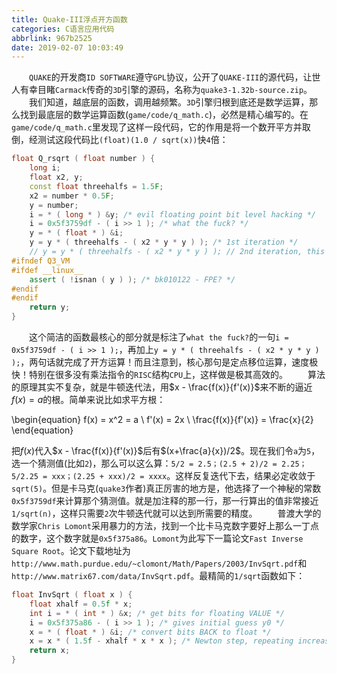 ```yaml
---
title: Quake-III浮点开方函数
categories: C语言应用代码
abbrlink: 967b2525
date: 2019-02-07 10:03:49
---
```

&emsp;&emsp;`QUAKE`的开发商`ID SOFTWARE`遵守`GPL`协议，公开了`QUAKE-III`的源代码，让世人有幸目睹`Carmack`传奇的`3D`引擎的源码，名称为`quake3-1.32b-source.zip`。<!--more-->
&emsp;&emsp;我们知道，越底层的函数，调用越频繁。`3D`引擎归根到底还是数学运算，那么找到最底层的数学运算函数(`game/code/q_math.c`)，必然是精心编写的。在`game/code/q_math.c`里发现了这样一段代码，它的作用是将一个数开平方并取倒，经测试这段代码比`(float)(1.0 / sqrt(x))`快`4`倍：

``` cpp
float Q_rsqrt ( float number ) {
    long i;
    float x2, y;
    const float threehalfs = 1.5F;
    x2 = number * 0.5F;
    y = number;
    i = * ( long * ) &y; /* evil floating point bit level hacking */
    i = 0x5f3759df - ( i >> 1 ); /* what the fuck? */
    y = * ( float * ) &i;
    y = y * ( threehalfs - ( x2 * y * y ) ); /* 1st iteration */
    // y = y * ( threehalfs - ( x2 * y * y ) ); // 2nd iteration, this can be removed
#ifndef Q3_VM
#ifdef __linux__
    assert ( !isnan ( y ) ); /* bk010122 - FPE? */
#endif
#endif
    return y;
}
```

&emsp;&emsp;这个简洁的函数最核心的部分就是标注了`what the fuck?`的一句`i = 0x5f3759df - ( i >> 1 );`，再加上`y = y * ( threehalfs - ( x2 * y * y ) );`，两句话就完成了开方运算！而且注意到，核心那句是定点移位运算，速度极快！特别在很多没有乘法指令的`RISC`结构`CPU`上，这样做是极其高效的。
&emsp;&emsp;算法的原理其实不复杂，就是牛顿迭代法，用$x - \frac{f(x)}{f'(x)}$来不断的逼近$f(x) = a$的根。简单来说比如求平方根：

\begin{equation}
f(x) = x^2 = a \\
f'(x) = 2x \\
\frac{f(x)}{f'(x)} = \frac{x}{2}
\end{equation}

把$f(x)$代入$x - \frac{f(x)}{f'(x)}$后有$(x+\frac{a}{x})/2$。现在我们令`a`为`5`，选一个猜测值(比如`2`)，那么可以这么算：`5/2 = 2.5；(2.5 + 2)/2 = 2.25；5/2.25 = xxx；(2.25 + xxx)/2 = xxxx`。这样反复迭代下去，结果必定收敛于`sqrt(5)`。但是卡马克(`quake3`作者)真正厉害的地方是，他选择了一个神秘的常数`0x5f3759df`来计算那个猜测值。就是加注释的那一行，那一行算出的值非常接近`1/sqrt(n)`，这样只需要`2`次牛顿迭代就可以达到所需要的精度。
&emsp;&emsp;普渡大学的数学家`Chris Lomont`采用暴力的方法，找到一个比卡马克数字要好上那么一丁点的数字，这个数字就是`0x5f375a86`。`Lomont`为此写下一篇论文`Fast Inverse Square Root`。论文下载地址为`http://www.math.purdue.edu/~clomont/Math/Papers/2003/InvSqrt.pdf`和`http://www.matrix67.com/data/InvSqrt.pdf`。最精简的`1/sqrt`函数如下：

``` cpp
float InvSqrt ( float x ) {
    float xhalf = 0.5f * x;
    int i = * ( int * ) &x; /* get bits for floating VALUE */
    i = 0x5f375a86 - ( i >> 1 ); /* gives initial guess y0 */
    x = * ( float * ) &i; /* convert bits BACK to float */
    x = x * ( 1.5f - xhalf * x * x ); /* Newton step, repeating increases accuracy */
    return x;
}
```